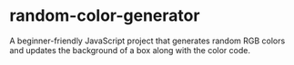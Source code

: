 # random-color-generator
A beginner-friendly JavaScript project that generates random RGB colors and updates the background of a box along with the color code.
